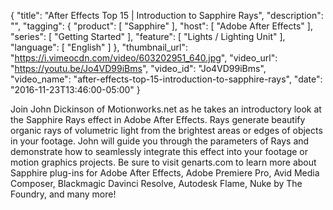 {
  "title": "After Effects Top 15 | Introduction to Sapphire Rays",
  "description": "",
  "tagging": {
    "product": [
      "Sapphire"
    ],
    "host": [
      "Adobe After Effects"
    ],
    "series": [
      "Getting Started"
    ],
    "feature": [
      "Lights / Lighting Unit"
    ],
    "language": [
      "English"
    ]
  },
  "thumbnail_url": "https://i.vimeocdn.com/video/603202951_640.jpg",
  "video_url": "https://youtu.be/Jo4VD99iBms",
  "video_id": "Jo4VD99iBms",
  "video_name": "after-effects-top-15-introduction-to-sapphire-rays",
  "date": "2016-11-23T13:46:00-05:00"
}

Join John Dickinson of Motionworks.net as he takes an introductory look at the
Sapphire Rays effect in Adobe After Effects. Rays generate beautify organic
rays of volumetric light from the brightest areas or edges of objects in your
footage. John will guide you through the parameters of Rays and demonstrate
how to seamlessly integrate this effect into your footage or motion graphics
projects. Be sure to visit genarts.com to learn more about Sapphire plug-ins
for Adobe After Effects, Adobe Premiere Pro, Avid Media Composer, Blackmagic
Davinci Resolve, Autodesk Flame, Nuke by The Foundry, and many more!
